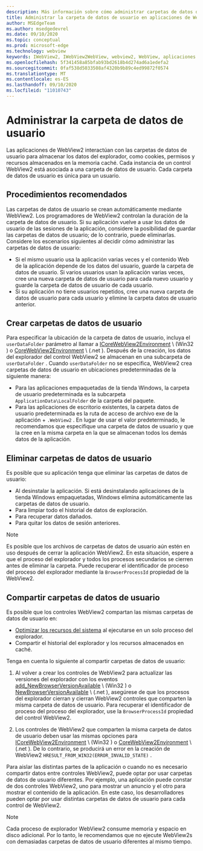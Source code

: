 ```yaml
---
description: Más información sobre cómo administrar carpetas de datos de usuario en aplicaciones de WebView2
title: Administrar la carpeta de datos de usuario en aplicaciones de WebView2.
author: MSEdgeTeam
ms.author: msedgedevrel
ms.date: 09/10/2020
ms.topic: conceptual
ms.prod: microsoft-edge
ms.technology: webview
keywords: IWebView2, IWebView2WebView, webview2, WebView, aplicaciones Win32, Win32, Edge, ICoreWebView2, ICoreWebView2Host, control browser, HTML Edge, carpeta de datos de usuario
ms.openlocfilehash: 5f341458a85bfab93bd2618b4d274ad6a1edefa2
ms.sourcegitcommit: 0faf538d5033508af4320b9b89c4ed99872f0574
ms.translationtype: MT
ms.contentlocale: es-ES
ms.lasthandoff: 09/10/2020
ms.locfileid: "11010743"
---
```

# Administrar la carpeta de datos de usuario  

Las aplicaciones de WebView2 interactúan con las carpetas de datos de usuario para almacenar los datos del explorador, como cookies, permisos y recursos almacenados en la memoria caché.  Cada instancia de un control WebView2 está asociada a una carpeta de datos de usuario.  Cada carpeta de datos de usuario es única para un usuario.  

## Procedimientos recomendados  

Las carpetas de datos de usuario se crean automáticamente mediante WebView2.  Los programadores de WebView2 controlan la duración de la carpeta de datos de usuario.  Si su aplicación vuelve a usar los datos de usuario de las sesiones de la aplicación, considere la posibilidad de guardar las carpetas de datos de usuario; de lo contrario, puede eliminarlas.  Considere los escenarios siguientes al decidir cómo administrar las carpetas de datos de usuario:  

*   Si el mismo usuario usa la aplicación varias veces y el contenido Web de la aplicación depende de los datos del usuario, guarde la carpeta de datos de usuario.  Si varios usuarios usan la aplicación varias veces, cree una nueva carpeta de datos de usuario para cada nuevo usuario y guarde la carpeta de datos de usuario de cada usuario.
*   Si su aplicación no tiene usuarios repetidos, cree una nueva carpeta de datos de usuario para cada usuario y elimine la carpeta datos de usuario anterior.  

## Crear carpetas de datos de usuario  

Para especificar la ubicación de la carpeta de datos de usuario, incluya el `userDataFolder` parámetro al llamar a [ICoreWebView2Environment](../reference/win32/0-9-622/icorewebview2environment.md) \ (Win32 \) o [CoreWebView2Environment](../reference/dotnet/0-9-628/microsoft-web-webview2-core-corewebview2environment.md) \ (.net \).  Después de la creación, los datos del explorador del control WebView2 se almacenan en una subcarpeta de `userDataFolder` .  Cuando `userDataFolder` no se especifica, WebView2 crea carpetas de datos de usuario en ubicaciones predeterminadas de la siguiente manera:  

*   Para las aplicaciones empaquetadas de la tienda Windows, la carpeta de usuario predeterminada es la subcarpeta `ApplicationData\LocalFolder` de la carpeta del paquete.  
*   Para las aplicaciones de escritorio existentes, la carpeta datos de usuario predeterminada es la ruta de acceso de archivo exe de la aplicación + `.WebView2` .  En lugar de usar el valor predeterminado, le recomendamos que especifique una carpeta de datos de usuario y que la cree en la misma carpeta en la que se almacenan todos los demás datos de la aplicación.  

## Eliminar carpetas de datos de usuario  

Es posible que su aplicación tenga que eliminar las carpetas de datos de usuario:  

*   Al desinstalar la aplicación.  Si está desinstalando aplicaciones de la tienda Windows empaquetadas, Windows elimina automáticamente las carpetas de datos de usuario.  
*   Para limpiar todo el historial de datos de exploración.  
*   Para recuperar datos dañados.  
*   Para quitar los datos de sesión anteriores.  

> [!NOTE]
> Es posible que los archivos de carpetas de datos de usuario aún estén en uso después de cerrar la aplicación WebView2.  En esta situación, espere a que el proceso del explorador y todos los procesos secundarios se cierren antes de eliminar la carpeta.  Puede recuperar el identificador de proceso del proceso del explorador mediante la `BrowserProcessId` propiedad de la WebView2.  

## Compartir carpetas de datos de usuario  

Es posible que los controles WebView2 compartan las mismas carpetas de datos de usuario en:  

*   [Optimizar los recursos del sistema](../concepts/process-model.md) al ejecutarse en un solo proceso del explorador.  
*   Compartir el historial del explorador y los recursos almacenados en caché.  

Tenga en cuenta lo siguiente al compartir carpetas de datos de usuario:  

1.  Al volver a crear los controles de WebView2 para actualizar las versiones del explorador con los eventos [add_NewBrowserVersionAvailable](../reference/win32/0-9-622/icorewebview2environment.md#add_newbrowserversionavailable) \ (Win32 \) o [NewBrowserVersionAvailable](../reference/dotnet/0-9-628/microsoft-web-webview2-core-corewebview2environment.md#newbrowserversionavailable) \ (.net \), asegúrese de que los procesos del explorador cierran y cierran WebView2 controles que comparten la misma carpeta de datos de usuario.  Para recuperar el identificador de proceso del proceso del explorador, use la `BrowserProcessId` propiedad del control WebView2.  

2.  Los controles de WebView2 que comparten la misma carpeta de datos de usuario deben usar las mismas opciones para [ICoreWebView2Environment](../reference/win32/0-9-622/icorewebview2environment.md) \ (Win32 \) o [CoreWebView2Environment](../reference/dotnet/0-9-628/microsoft-web-webview2-core-corewebview2environment.md) \ (.net \).  De lo contrario, se producirá un error en la creación de WebView2 `HRESULT_FROM_WIN32(ERROR_INVALID_STATE)` .  

Para aislar las distintas partes de la aplicación o cuando no es necesario compartir datos entre controles WebView2, puede optar por usar carpetas de datos de usuario diferentes.  Por ejemplo, una aplicación puede constar de dos controles WebView2, uno para mostrar un anuncio y el otro para mostrar el contenido de la aplicación.  En este caso, los desarrolladores pueden optar por usar distintas carpetas de datos de usuario para cada control de WebView2.  

> [!NOTE]
> Cada proceso de explorador WebView2 consume memoria y espacio en disco adicional.  Por lo tanto, le recomendamos que no ejecute WebView2s con demasiadas carpetas de datos de usuario diferentes al mismo tiempo.  
